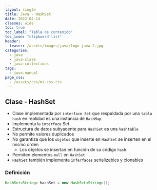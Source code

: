 ```yaml
---
layout: single
title: Java - HashSet
date: 2022-04-14
classes: wide
toc: true
toc_label: "Tabla de contenido"
toc_icon: "clipboard-list"
header:
  teaser: /assets/images/java/logo-java-2.jpg
categories:
  - java
  - java-clase
  - java-collections
tags:
  - java-manual
page_css: 
  - /assets/css/mi-css.css
---
```


## Clase - HashSet

* Clase implementada por ``interface Set`` que respaldada por una ``tabla hash`` en realidad es una instancia de ``HashMap``
* Implementa la ``interface`` Set
* Estructura de datos subyacente para ``HashSet`` es una ``hashtable``
* No permite valores duplicados
* No garantiza que los ``objetos`` que inserte en ``HashSet`` se inserten en el mismo orden
  * Los objetos se insertan en función de su código ``hash``
* Permiten elementos ``null`` en ``HashSet``
* ``HashSet`` también implementa ``inferfaces`` serializables y clonables

### Definición

```java
HashSet<String> hashSet = new HashSet<String>();
```
